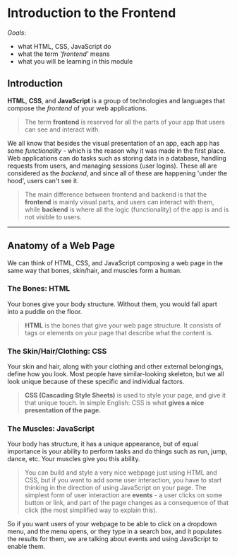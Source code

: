 # Introduction to the Frontend  
*Goals*:  
* what HTML, CSS, JavaScript do  
* what the term *'frontend'* means  
* what you will be learning in this module  
  
## Introduction  
**HTML**, **CSS**, and **JavaScript** is a group of technologies and languages that compose the *frontend* of your web applications.  
> The term **frontend** is reserved for all the parts of your app that users can see and interact with.  
  
  
We all know that besides the visual presentation of an app, each app has some *functionality* - which is the reason why it was made in the first place.
Web applications can do tasks such as storing data in a database, handling requests from users, and managing sessions (user logins).
These all are considered as the *backend*, and since all of these are happening 'under the hood', users can't see it.  
  
  
> The main difference between frontend and backend is that the **frontend** is mainly visual parts, and users can interact with them,
while **backend** is where all the logic (functionality) of the app is and is not visible to users.  
  
---  

## Anatomy of a Web Page  
We can think of HTML, CSS, and JavaScript composing a web page in the same way that bones, skin/hair, and muscles form a human.  
### The Bones: HTML  
Your bones give your body structure. Without them, you would fall apart into a puddle on the floor.  
> **HTML** is the bones that give your web page structure. It consists of tags or elements on your page that describe what the content is.  
  
### The Skin/Hair/Clothing: CSS  
Your skin and hair, along with your clothing and other external belongings, define how you look.
Most people have similar-looking skeleton, but we all look unique because of these specific and individual factors.  
> **CSS (Cascading Style Sheets)** is used to style your page, and give it that unique touch. In simple English: CSS is what **gives a nice presentation of the page.**  
  
### The Muscles: JavaScript  
Your body has structure, it has a unique appearance, but of equal importance is your ability to perform tasks and do things such as run, jump, dance, etc. Your muscles give you this ability.  
> You can build and style a very nice webpage just using HTML and CSS, but if you want to add some user interaction, you have to start thinking in the direction of using JavaScript on your page.
The simplest form of user interaction are **events** - a user clicks on some button or link, and part of the page changes as a consequence of that click (the most simplified way to explain this).  
  

So if you want users of your webpage to be able to click on a dropdown menu, and the menu opens, or they type in a search box, and it populates the results for them, we are talking about events and using JavaScript to enable them.


